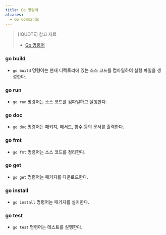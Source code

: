 ```yaml
---
title: Go 명령어
aliases:
  - Go Commands
---
```


> [!QUOTE] 참고 자료 
> 
> - [Go 명령어](https://golang.org/cmd/go/)

### go build

- `go build` 명령어는 현재 디렉토리에 있는 소스 코드를 컴파일하여 실행 파일을 생성한다.

### go run

- `go run` 명령어는 소스 코드를 컴파일하고 실행한다.

### go doc

- `go doc` 명령어는 패키지, 메서드, 함수 등의 문서를 출력한다.

### go fmt

- `go fmt` 명령어는 소스 코드를 정리한다.

### go get

- `go get` 명령어는 패키지를 다운로드한다.

### go install

- `go install` 명령어는 패키지를 설치한다.

### go test

- `go test` 명령어는 테스트를 실행한다.


